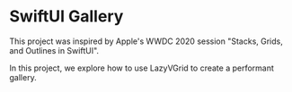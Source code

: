 #  SwiftUI Gallery

This project was inspired by Apple's WWDC 2020 session "Stacks, Grids, and Outlines in SwiftUI".

In this project, we explore how to use LazyVGrid to create a performant gallery. 
